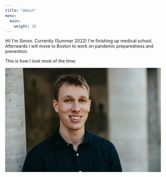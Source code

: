 ```yaml
---
title: "About"
menu:
  main:
    weight: 20
---
```



Hi! I'm Simon. Currently (Summer 2022) I'm finishing up medical school. Afterwards I will move to Boston to work on pandemic preparedness and prevention.


This is how I look most of the time:

<img src="/staatsfoto.jpg" alt="A picture of Simon." class="img-responsive" style="vertical-align:middle;margin:0px 0px">

